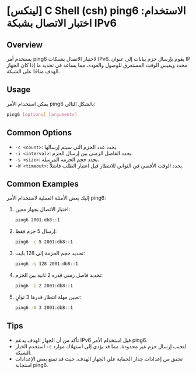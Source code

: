 # [لينكس] C Shell (csh) ping6 الاستخدام: اختبار الاتصال بشبكة IPv6

## Overview
يستخدم أمر ping6 لاختبار الاتصال بشبكات IPv6. يقوم بإرسال حزم بيانات إلى عنوان IP محدد ويقيس الوقت المستغرق للوصول والعودة، مما يساعد في تحديد ما إذا كان الجهاز الهدف متاحًا على الشبكة.

## Usage
يمكن استخدام الأمر ping6 بالشكل التالي:

```bash
ping6 [options] [arguments]
```

## Common Options
- `-c <count>`: يحدد عدد الحزم التي سيتم إرسالها.
- `-i <interval>`: يحدد الفاصل الزمني بين إرسال الحزم.
- `-s <size>`: يحدد حجم الحزمة المرسلة.
- `-W <timeout>`: يحدد الوقت الأقصى في الثواني للانتظار قبل اعتبار الطلب فاشلاً.

## Common Examples
إليك بعض الأمثلة العملية لاستخدام الأمر ping6:

1. اختبار الاتصال بجهاز معين:
    ```bash
    ping6 2001:db8::1
    ```

2. إرسال 5 حزم فقط:
    ```bash
    ping6 -c 5 2001:db8::1
    ```

3. تحديد حجم الحزمة إلى 128 بايت:
    ```bash
    ping6 -s 128 2001:db8::1
    ```

4. تحديد فاصل زمني قدره 2 ثانية بين الحزم:
    ```bash
    ping6 -i 2 2001:db8::1
    ```

5. تعيين مهلة انتظار قدرها 3 ثوانٍ:
    ```bash
    ping6 -W 3 2001:db8::1
    ```

## Tips
- تأكد من أن الجهاز الهدف يدعم IPv6 قبل استخدام الأمر ping6.
- استخدم الخيار `-c` لتجنب إرسال حزم غير محدودة، مما قد يؤدي إلى استهلاك موارد الشبكة.
- تحقق من إعدادات جدار الحماية على الجهاز الهدف، حيث قد تمنع بعض الإعدادات استجابة ping6.